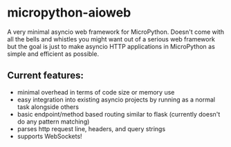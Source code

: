 # micropython-aioweb
A very minimal asyncio web framework for MicroPython. Doesn't come with all the bells and whistles you might want out of a serious web framework but the goal is just to make asyncio HTTP applications in MicroPython as simple and efficient as possible.

## Current features:
* minimal overhead in terms of code size or memory use
* easy integration into existing asyncio projects by running as a normal task alongside others
* basic endpoint/method based routing similar to flask (currently doesn't do any pattern matching)
* parses http request line, headers, and query strings
* supports WebSockets!
